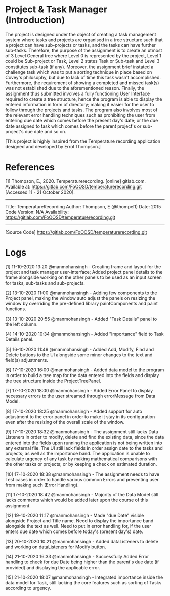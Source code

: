 # Project & Task Manager (Introduction)

The project is designed under the object of creating a task management system
where tasks and projects are organised in a tree structure such that a project can 
have sub-projects or tasks, and the tasks can have further sub-tasks. Therefore, 
the purpose of the assignment is to create an utmost of 3 Level General tree where 
Level 0 is represented by the project, Level 1 could be Sub-project or Task, Level 2
states Task or Sub-task and Level 3 constitutes sub-task (if any). Moreover, the
assignment brief instated a challenge task which was to put a sorting technique in place 
based on Covey's philosophy, but due to lack of time this task wasn't accomplished. 
Furthermore, the requirement of showing a completed and missed task(s) was not established due to the
aforementioned reason.
Finally, the assignment thus submitted involves a fully functioning User Interface required 
to create a tree structure, hence the program is able to display the entered information in
form of directory; making it easier for the user to follow through the projects and tasks. The 
program also involves most of the relevant error handling techniques such as prohibiting the user from entering due date which
comes before the present day's date; or the due date assigned to task which comes before the parent
project's or sub-project's due date and so on.

[This project is highly inspired from the Temperature recording application
designed and developed by Errol Thompson.]

# References

[1] Thompson, E., 2020. Temperaturerecording. [online] gitlab.com. Available at: <https://gitlab.com/FoOOSD/temperaturerecording.git> 
[Accessed 11 - 21 October 2020].

********************************************************************
Title: TemperatureRecording
Author: Thompson, E (@thompel1)
Date: 2015
Code Version: N/A
Availability: https://gitlab.com/FoOOSD/temperaturerecording.git
********************************************************************
[Source Code] https://gitlab.com/FoOOSD/temperaturerecording.git
 

# Logs
[1] 11-10-2020 13:20
@manmohansingh -
    Creating frame and layout for the project and task manager user-interface;
    Added project panel details to the frame alongside working on the other panels 
    to be used as an input screen for tasks, sub-tasks and sub-projects.
    
[2] 13-10-2020 11:00
@manmohansingh -
    Adding few components to the Project panel, making the window auto adjust the
    panels on resizing the window by overriding the pre-defined library 
    paintComponents and paint functions.

[3] 13-10-2020 20:55
@manmohansingh -
    Added "Task Details" panel to the left column.

[4] 14-10-2020 10:34
@manmohansingh -
    Added "Importance" field to Task Details panel.

[5] 16-10-2020 11:49
@manmohansingh -
    Added Add, Modify, Find and Delete buttons to the UI
    alongside some minor changes to the text and field(s)
    adjustments.

[6] 17-10-2020 16:00
@manmohansingh -
    Added data model to the program in order to build a tree
    map for the data entered into the fields and display the tree
    structure inside the ProjectTreePanel.
    
[7] 17-10-2020 18:00
@manmohansingh -
    Added Error Panel to display necessary errors to the
    user streamed through errorMessage from Data Model.
    
[8] 17-10-2020 18:25
@manmohansingh - 
    Added support for auto adjustment to the error panel in
    order to make it stay in its configuration even after 
    the resizing of the overall scale of the window.

[9] 17-10-2020 18:32
@manmohansingh -
    The assignment still lacks Data Listeners in order to modify,
    delete and find the existing data, since the data entered
    into the fields upon running the application is not being
    written into any external file.
    The UI still lack fields in order assign date to the tasks
    and projects; as well as the importance band.
    The application is unable to calculate urgency of any task by
    making mathematical comparisons with the other tasks or 
    projects; or by keeping a check on estimated duration.

[10] 17-10-2020 18:38
@manmohansingh -
    The assignment needs to have Test cases in order to handle
    various common Errors and preventing user from making
    such (Error Handling).

[11] 17-10-2020 18:42
@manmohansingh -
    Majority of the Data Model still lacks comments which would be added
    later upon the course of this assignment.
    
[12] 19-10-2020 11:17
@manmohansingh -
    Made "due Date" visible alongside Project and Title name.
    Need to display the importance band alongside the text as well.
    Need to put in error handling for, if the user enters due date which comes
    before today's (present day's) date.
 
[13] 20-10-2020 10:21
@manmohansingh -
    Added dataListeners to delete and working on dataListeners for 
    Modify button.

[14] 21-10-2020 16:33
@manmohansingh -
    Successfully Added Error handling to check for due Date being higher than
    the parent's due date (if provided) and displaying the applicable error.

[15] 21-10-2020 18:07
@manmohansingh -
    Integrated importance inside the data model for Task, still lacking the core features
    such as sorting of Tasks according to urgency.


